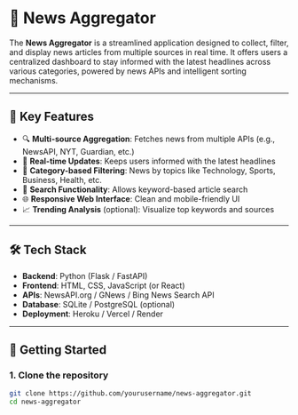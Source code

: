 # 📰 News Aggregator

The **News Aggregator** is a streamlined application designed to collect, filter, and display news articles from multiple sources in real time. It offers users a centralized dashboard to stay informed with the latest headlines across various categories, powered by news APIs and intelligent sorting mechanisms.

---

## 📌 Key Features

- 🔍 **Multi-source Aggregation**: Fetches news from multiple APIs (e.g., NewsAPI, NYT, Guardian, etc.)
- 📅 **Real-time Updates**: Keeps users informed with the latest headlines
- 🧠 **Category-based Filtering**: News by topics like Technology, Sports, Business, Health, etc.
- 🔎 **Search Functionality**: Allows keyword-based article search
- 🌐 **Responsive Web Interface**: Clean and mobile-friendly UI
- 📈 **Trending Analysis** (optional): Visualize top keywords and sources

---

## 🛠️ Tech Stack

- **Backend**: Python (Flask / FastAPI)
- **Frontend**: HTML, CSS, JavaScript (or React)
- **APIs**: NewsAPI.org / GNews / Bing News Search API
- **Database**: SQLite / PostgreSQL (optional)
- **Deployment**: Heroku / Vercel / Render

---

## 🚀 Getting Started

### 1. Clone the repository

```bash
git clone https://github.com/yourusername/news-aggregator.git
cd news-aggregator
